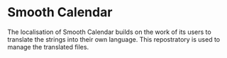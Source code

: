 Smooth Calendar
==============

The localisation of Smooth Calendar builds on the work of its users to translate the strings into their own language. 
This repostratory is used to manage the translated files.
